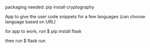 packaging needed:
    pip install cryptography

App to give the user code snippets for a few languages (can choose language based on URL)

for app to work, run 
    $ pip install flask


then run 
    $ flask run

